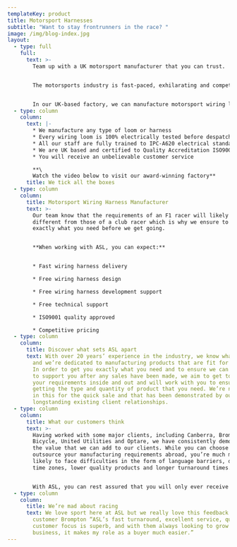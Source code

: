 ```yaml
---
templateKey: product
title: Motorsport Harnesses
subtitle: "Want to stay frontrunners in the race? "
image: /img/blog-index.jpg
layout:
  - type: full
    full:
      text: >-
        Team up with a UK motorsport manufacturer that you can trust. 


        The motorsports industry is fast-paced, exhilarating and competitive; rather like our prices. At ASL, we have the experience and technical expertise required to design and manufacture the highest quality motorsport harnesses. We know that you often need products with a short lead time and at a low-cost and we can guarantee that our dedicated team can make that happen. 


        In our UK-based factory, we can manufacture motorsport wiring loom and wiring harnesses to your exact specifications. Alternatively, we can utilise our experience and work with you to design a product that offers a cost-effective solution.
  - type: column
    column:
      text: |-
        * We manufacture any type of loom or harness
        * Every wiring loom is 100% electrically tested before despatch
        * All our staff are fully trained to IPC-A620 electrical standards
        * We are UK based and certified to Quality Accreditation ISO9001
        * You will receive an unbelievable customer service 

        **\
        Watch the video below to visit our award-winning factory**
      title: We tick all the boxes
  - type: column
    column:
      title: Motorsport Wiring Harness Manufacturer
      text: >-
        Our team know that the requirements of an F1 racer will likely look very
        different from those of a club racer which is why we ensure to find out
        exactly what you need before we get going.


        **When working with ASL, you can expect:**


        * Fast wiring harness delivery

        * Free wiring harness design 

        * Free wiring harness development support

        * Free technical support

        * ISO9001 quality approved

        * Competitive pricing
  - type: column
    column:
      title: Discover what sets ASL apart
      text: With over 20 years’ experience in the industry, we know what we’re doing,
        and we’re dedicated to manufacturing products that are fit for purpose.
        In order to get you exactly what you need and to ensure we can continue
        to support you after any sales have been made, we aim to get to know
        your requirements inside and out and will work with you to ensure you’re
        getting the type and quantity of product that you need. We’re not just
        in this for the quick sale and that has been demonstrated by our
        longstanding existing client relationships.
  - type: column
    column:
      title: What our customers think
      text: >-
        Having worked with some major clients, including Canberra, Brompton
        Bicycle, United Utilities and Optare, we have consistently demonstrated
        the value that we can add to our clients. While you can choose to
        outsource your manufacturing requirements abroad, you’re much more
        likely to face difficulties in the form of language barriers, differing
        time zones, lower quality products and longer turnaround times. 


        With ASL, you can rest assured that you will only ever receive high-quality products that have been tested by our exceptional quality testing team. As well, with a sole factory in the North of England, we can guarantee fast turnaround times and we will be around when you need us.
  - type: column
    column:
      title: We’re mad about racing
      text: We love sport here at ASL but we really love this feedback from our
        customer Brompton “ASL’s fast turnaround, excellent service, quality and
        customer focus is superb, and with them always looking to grow as a
        business, it makes my role as a buyer much easier.”
---
```

